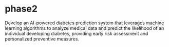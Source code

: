 # phase2
   Develop an AI-powered diabetes prediction system that leverages machine learning algorithms to analyze medical data and predict the likelihood of an individual developing diabetes, providing early risk assessment and personalized preventive measures.
